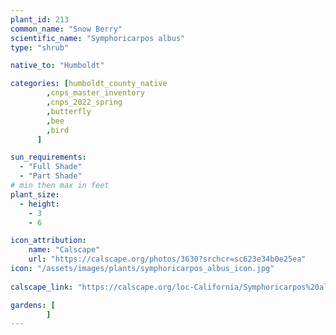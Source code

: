 ```yaml
---
plant_id: 213 
common_name: "Snow Berry"
scientific_name: "Symphoricarpos albus"
type: "shrub"

native_to: "Humboldt"

categories: [humboldt_county_native
        ,cnps_master_inventory
        ,cnps_2022_spring
        ,butterfly
        ,bee
        ,bird
      ]

sun_requirements:
  - "Full Shade"
  - "Part Shade"
# min then max in feet
plant_size:
  - height: 
    - 3 
    - 6

icon_attribution: 
    name: "Calscape"
    url: "https://calscape.org/photos/3630?srchcr=sc623e34b0e25ea"
icon: "/assets/images/plants/symphoricarpos_albus_icon.jpg"
 
calscape_link: "https://calscape.org/loc-California/Symphoricarpos%20albus%20(Common%20Snowberry)"

gardens: [
        ]
---
```








